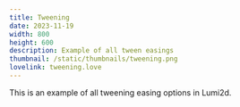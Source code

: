 ```yaml
---
title: Tweening
date: 2023-11-19
width: 800
height: 600
description: Example of all tween easings
thumbnail: /static/thumbnails/tweening.png
lovelink: tweening.love
---
```


This is an example of all tweening easing options in Lumi2d.
